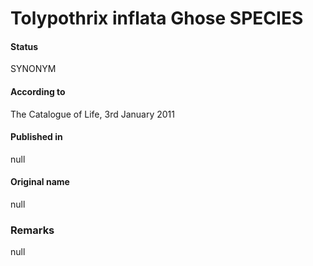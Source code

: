 # Tolypothrix inflata Ghose SPECIES

#### Status
SYNONYM

#### According to
The Catalogue of Life, 3rd January 2011

#### Published in
null

#### Original name
null

### Remarks
null